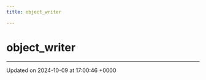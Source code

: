 ```yaml
---
title: object_writer

---
```


# object_writer





-------------------------------

Updated on 2024-10-09 at 17:00:46 +0000